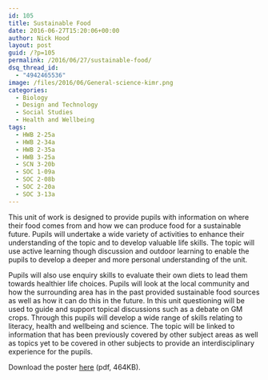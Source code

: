 ```yaml
---
id: 105
title: Sustainable Food
date: 2016-06-27T15:20:06+00:00
author: Nick Hood
layout: post
guid: /?p=105
permalink: /2016/06/27/sustainable-food/
dsq_thread_id:
  - "4942465536"
image: /files/2016/06/General-science-kimr.png
categories:
  - Biology
  - Design and Technology
  - Social Studies
  - Health and Wellbeing
tags:
  - HWB 2-25a
  - HWB 2-34a
  - HWB 2-35a
  - HWB 3-25a
  - SCN 3-20b
  - SOC 1-09a
  - SOC 2-08b
  - SOC 2-20a
  - SOC 3-13a
---
```

This unit of work is designed to provide pupils with information on where their food comes from and how we can produce food for a sustainable future. Pupils will undertake a wide variety of activities to enhance their understanding of the topic and to develop valuable life skills. The topic will use active learning though discussion and outdoor learning to enable the pupils to develop a deeper and more personal understanding of the unit.

Pupils will also use enquiry skills to evaluate their own diets to lead them towards healthier life choices. Pupils will look at the local community and how the surrounding area has in the past provided sustainable food sources as well as how it can do this in the future. In this unit questioning will be used to guide and support topical discussions such as a debate on GM crops. Through this pupils will develop a wide range of skills relating to literacy, health and wellbeing and science. The topic will be linked to information that has been previously covered by other subject areas as well as topics yet to be covered in other subjects to provide an interdisciplinary experience for the pupils.

Download the poster <a href="/files/2016/06/General-science-kimr.pdf">here</a> (pdf, 464KB).
